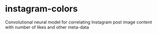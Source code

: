 # instagram-colors
Convolutional neural model for correlating Instagram post image content with number of likes and other meta-data